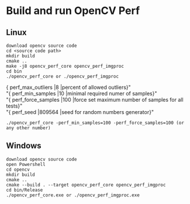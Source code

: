 # Build and run OpenCV Perf 

## Linux
```
download opencv source code
cd <source code path>
mkdir build
cmake ..
make -j8 opencv_perf_core opencv_perf_imgproc
cd bin
./opencv_perf_core or ./opencv_perf_imgproc
```
{   perf_max_outliers           |8        |percent of allowed outliers}"<br>
        "{   perf_min_samples            |10       |minimal required numer of samples}"<br>
        "{   perf_force_samples          |100      |force set maximum number of samples for all tests}"<br>
        "{   perf_seed                   |809564   |seed for random numbers generator}"
```
./opencv_perf_core -perf_min_samples=100 -perf_force_samples=100 (or any other number)
```
## Windows 
```
download opencv source code
open Powershell
cd opencv
mkdir build
cmake ..
cmake --build . --target opencv_perf_core opencv_perf_imgproc
cd bin/Release
./opencv_perf_core.exe or ./opencv_perf_imgproc.exe
```

